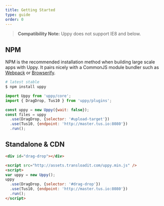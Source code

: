 ```yaml
---
title: Getting Started
type: guide
order: 0
---
```


> **Compatibility Note:** Uppy does not support IE8 and below.

## NPM

NPM is the recommended installation method when building large scale apps with Uppy. It pairs nicely with a CommonJS module bundler such as [Webpack](http://webpack.github.io/) or [Browserify](http://browserify.org/).

``` bash
# latest stable
$ npm install uppy
```

``` javascript
import Uppy from 'uppy/core';
import { DragDrop, Tus10 } from 'uppy/plugins';

const uppy = new Uppy({wait: false});
const files = uppy
  .use(DragDrop, {selector: '#upload-target'})
  .use(Tus10, {endpoint: 'http://master.tus.io:8080'})
  .run();
```

## Standalone & CDN

``` html
<div id="drag-drop"></div>

<script src="http://assets.transloadit.com/uppy.min.js" />
<script>
var uppy = new Uppy();
uppy
  .use(DragDrop, {selector: '#drag-drop'})
  .use(Tus10, {endpoint: 'http://master.tus.io:8080'})
  .run();
</script>
```
